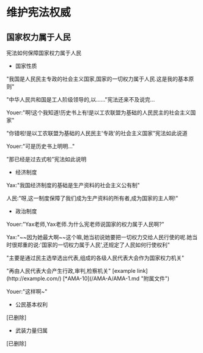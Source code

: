 # 维护宪法权威

## 国家权力属于人民
宪法如何保障国家权力属于人民
* 国家性质

"我国是人民民主专政的社会主义国家,国家的一切权力属于人民.这是我的基本原则"
<p>
"中华人民共和国是工人阶级领导的,以......"宪法还来不及说完...
<p>
Youer:"啊!这个我知道!历史书上有!是以工农联盟为基础的人民民主的社会主义国家"
<p>
"你错啦!是以工农联盟为基础的人民民主'专政'的社会主义国家"宪法如此说道
<p>
Youer:"可是历史书上明明..."
<p>
"那已经是过去式啦"宪法如此说明

* 经济制度

Yax:"我国经济制度的基础是生产资料的社会主义公有制"
<p>
人民:"呀,这一制度保障了我们成为生产资料的所有者,成为国家的主人啊!"

* 政治制度

Youer:"Yax老师,Yax老师.为什么宪老师说国家的权力属于人民啊?"
<p>
Yax:"~~因为她最大啊~~这个嘛,她当初说她要把一切权力交给人民行使的呢.她当时很郑重的说:'国家的一切权力属于人民',还规定了人民如何行使权利"
<p>
"主要是通过民主选举选出代表,组成的各级人民代表大会作为国家权力机关"
<p>
"再由人民代表大会产生行政,审判,检察机关" [example link](http://example.com/) [*AMA-10](/AMA-A/AMA-1.md "附属文件")
<p>
Youer:"这样啊~"

* 公民基本权利

[已删除]

* 武装力量归属

[已删除]
